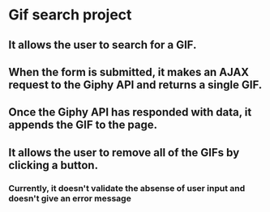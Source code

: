 # Gif search project

## It allows the user to search for a GIF.
## When the form is submitted, it makes an AJAX request to the Giphy API and returns a single GIF.
## Once the Giphy API has responded with data, it appends the GIF to the page.
## It allows the user to remove all of the GIFs by clicking a button. 

### Currently, it doesn't validate the absense of user input and doesn't give an error message
